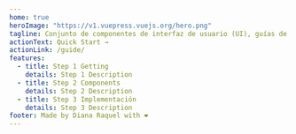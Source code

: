 ```yaml
---
home: true
heroImage: "https://v1.vuepress.vuejs.org/hero.png"
tagline: Conjunto de componentes de interfaz de usuario (UI), guías de diseño destinadas a proporcionar una experiencia de usuario coherente y eficiente.
actionText: Quick Start →
actionLink: /guide/
features:
  - title: Step 1 Getting
    details: Step 1 Description
  - title: Step 2 Components
    details: Step 2 Description
  - title: Step 3 Implementación
    details: Step 3 Description
footer: Made by Diana Raquel with ❤️
---
```

